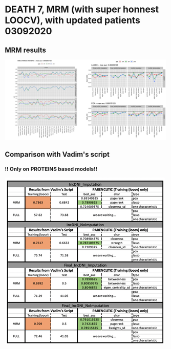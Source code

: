 # DEATH 7, MRM (with super honnest LOOCV), with updated patients 03092020

## MRM results
![Image](/docs/new3092020.png)

## Comparison with Vadim's script
### !! Only on PROTEINS based models!!
![Image](/docs/compare3092020.png)


